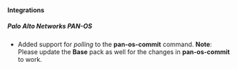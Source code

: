 #### Integrations
##### Palo Alto Networks PAN-OS
- Added support for *polling* to the **pan-os-commit** command.
**Note**: Please update the **Base** pack as well for the changes in **pan-os-commit** to work.